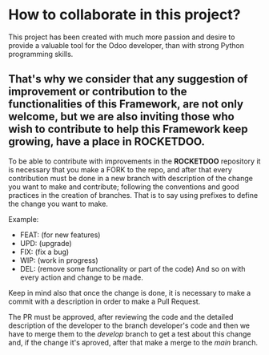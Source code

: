 # How to collaborate in this project?

This project has been created with much more passion and desire to provide a valuable tool for the Odoo developer, than with strong Python programming skills.

That's why we consider that any suggestion of improvement or contribution to the functionalities of this Framework,
are not only welcome, but we are also inviting those who wish to contribute
to help this Framework keep growing, have a place in **ROCKETDOO**.
----------------------------------------------------

To be able to contribute with improvements in the **ROCKETDOO** repository it is necessary that you make a FORK to the
repo, and after that every contribution must be done in a new branch with description of the change you want to make and contribute;
following the conventions and good practices in the creation of branches. That is to say
using prefixes to define the change you want to make.

Example:

* FEAT: (for new features)
* UPD: (upgrade)
* FIX: (fix a bug)
* WIP: (work in progress)
* DEL: (remove some functionality or part of the code)
And so on with every action and change to be made.

Keep in mind also that once the change is done, it is necessary to make a commit with a description in order to make a Pull Request.

The PR must be approved, after reviewing the code and the detailed description of the developer to the branch
developer's code and then we have to merge them to the *develop* branch to get a test about this change and, if
the change it's aproved, after that make a merge to the *main* branch.
